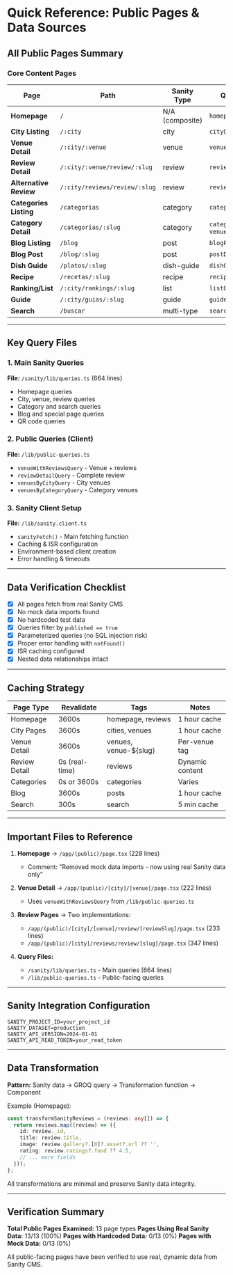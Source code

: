 # Quick Reference: Public Pages & Data Sources

## All Public Pages Summary

### Core Content Pages

| Page | Path | Sanity Type | Query Function | Real Data |
|------|------|-------------|---|-----------|
| **Homepage** | `/` | N/A (composite) | `homepageQuery` | YES |
| **City Listing** | `/:city` | city | `cityQuery` | YES |
| **Venue Detail** | `/:city/:venue` | venue | `venueWithReviewsQuery` | YES |
| **Review Detail** | `/:city/:venue/review/:slug` | review | `reviewDetailQuery` | YES |
| **Alternative Review** | `/:city/reviews/review/:slug` | review | `reviewQuery` | YES |
| **Categories Listing** | `/categorias` | category | `categoriesQuery` | YES |
| **Category Detail** | `/categorias/:slug` | category | `categoryQuery` + `venuesByCategoryQuery` | YES |
| **Blog Listing** | `/blog` | post | `blogPostsQuery` | YES |
| **Blog Post** | `/blog/:slug` | post | `postDetailQuery` | YES |
| **Dish Guide** | `/platos/:slug` | dish-guide | `dishGuideQuery` | YES |
| **Recipe** | `/recetas/:slug` | recipe | `recipeQuery` | YES |
| **Ranking/List** | `/:city/rankings/:slug` | list | `listQuery` | YES |
| **Guide** | `/:city/guias/:slug` | guide | `guideQuery` | YES |
| **Search** | `/buscar` | multi-type | `searchQuery` | YES |

---

## Key Query Files

### 1. Main Sanity Queries
**File:** `/sanity/lib/queries.ts` (664 lines)
- Homepage queries
- City, venue, review queries
- Category and search queries
- Blog and special page queries
- QR code queries

### 2. Public Queries (Client)
**File:** `/lib/public-queries.ts`
- `venueWithReviewsQuery` - Venue + reviews
- `reviewDetailQuery` - Complete review
- `venuesByCityQuery` - City venues
- `venuesByCategoryQuery` - Category venues

### 3. Sanity Client Setup
**File:** `/lib/sanity.client.ts`
- `sanityFetch()` - Main fetching function
- Caching & ISR configuration
- Environment-based client creation
- Error handling & timeouts

---

## Data Verification Checklist

- [x] All pages fetch from real Sanity CMS
- [x] No mock data imports found
- [x] No hardcoded test data
- [x] Queries filter by `published == true`
- [x] Parameterized queries (no SQL injection risk)
- [x] Proper error handling with `notFound()`
- [x] ISR caching configured
- [x] Nested data relationships intact

---

## Caching Strategy

| Page Type | Revalidate | Tags | Notes |
|-----------|-----------|------|-------|
| Homepage | 3600s | homepage, reviews | 1 hour cache |
| City Pages | 3600s | cities, venues | 1 hour cache |
| Venue Detail | 3600s | venues, venue-${slug} | Per-venue tag |
| Review Detail | 0s (real-time) | reviews | Dynamic content |
| Categories | 0s or 3600s | categories | Varies |
| Blog | 3600s | posts | 1 hour cache |
| Search | 300s | search | 5 min cache |

---

## Important Files to Reference

1. **Homepage** → `/app/(public)/page.tsx` (228 lines)
   - Comment: "Removed mock data imports - now using real Sanity data only"

2. **Venue Detail** → `/app/(public)/[city]/[venue]/page.tsx` (222 lines)
   - Uses `venueWithReviewsQuery` from `/lib/public-queries.ts`

3. **Review Pages** → Two implementations:
   - `/app/(public)/[city]/[venue]/review/[reviewSlug]/page.tsx` (233 lines)
   - `/app/(public)/[city]/reviews/review/[slug]/page.tsx` (347 lines)

4. **Query Files:**
   - `/sanity/lib/queries.ts` - Main queries (664 lines)
   - `/lib/public-queries.ts` - Public-facing queries

---

## Sanity Integration Configuration

```env
SANITY_PROJECT_ID=your_project_id
SANITY_DATASET=production
SANITY_API_VERSION=2024-01-01
SANITY_API_READ_TOKEN=your_read_token
```

---

## Data Transformation

**Pattern:** Sanity data → GROQ query → Transformation function → Component

Example (Homepage):
```typescript
const transformSanityReviews = (reviews: any[]) => {
  return reviews.map((review) => ({
    id: review._id,
    title: review.title,
    image: review.gallery?.[0]?.asset?.url ?? '',
    rating: review.ratings?.food ?? 4.5,
    // ... more fields
  }));
};
```

All transformations are minimal and preserve Sanity data integrity.

---

## Verification Summary

**Total Public Pages Examined:** 13 page types
**Pages Using Real Sanity Data:** 13/13 (100%)
**Pages with Hardcoded Data:** 0/13 (0%)
**Pages with Mock Data:** 0/13 (0%)

All public-facing pages have been verified to use real, dynamic data from Sanity CMS.

